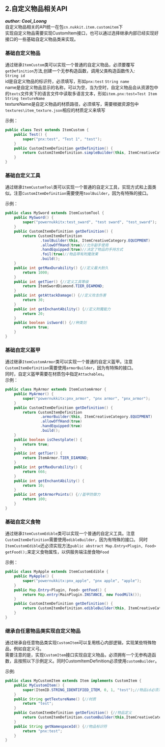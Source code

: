 ## 2.自定义物品相关API
_**author: Cool_Loong**_  
自定义物品相关的API统一在包`cn.nukkit.item.customitem`下  
实现自定义物品需要实现CustomItem接口，也可以通过选择继承内部已经实现好接口的一些基础自定义物品类来实现。

### 基础自定义物品
通过继承`ItemCustom`类可以实现一个普通的自定义物品，必须要覆写`getDefinition`方法,创建一个无参构造函数，调用父类构造函数传入:  
`String id`  
id是自定义物品的标识符，必须填写，形如`pnx:test`
`String name`  
name是自定义物品显示的名称，可以为空，当为空时，自定义物品会从资源包中的`texts`文件夹下的语言文件中读取多语言文本，形如`item.pnx:test=Test Item`
`String textureName`  
textureName是自定义物品的材质路径，必须填写，需要根据资源包中`textures\item_texture.json`相应的材质定义来填写

示例：
```java
public class Test extends ItemCustom {
    public Test() {
        super("pnx:test", "Test 1", "test");
    }
    public CustomItemDefinition getDefinition() {
        return CustomItemDefinition.simpleBuilder(this, ItemCreativeCategory.EQUIPMENT).build();
    }
}
```
### 基础自定义工具
通过继承`ItemCustomTool`类可以实现一个普通的自定义工具，实现方式和上面类似。注意`CustomItemDefinition`需要使用`toolBuilder`，因为有特殊的接口。  

示例：
```java
public class MySword extends ItemCustomTool {
    public MySword() {
        super("powernukkitx:test_sward", "test sward", "test_sward");
    }
    public CustomItemDefinition getDefinition() {
        return CustomItemDefinition
                .toolBuilder(this, ItemCreativeCategory.EQUIPMENT)
                .allowOffHand(true)//允许副手使用
                .handEquipped(true)//决定了物品的手持方式
                .foil(true)//物品带有附魔效果
                .build();
    }
    public int getMaxDurability() {//定义最大耐久
        return 1000;
    }
    public int getTier() {//定义工具等级
        return ItemSwordDiamond.TIER_DIAMOND;
    }
    public int getAttackDamage() {//定义攻击伤害
        return 30;
    }
    public int getEnchantAbility() {//定义附魔能力
        return 20;
    }
    public boolean isSword() {//种类剑
        return true;
    }
}
```
### 基础自定义盔甲
通过继承`ItemCustomArmor`类可以实现一个普通的自定义盔甲。注意`CustomItemDefinition`需要使用`armorBuilder`，因为有特殊的接口。  
同时，自定义盔甲需要在材质包中指定`Attachables`。  
示例：
```java
public class MyArmor extends ItemCustomArmor {
    public MyArmor() {
        super("powernukkitx:pnx_armor", "pnx armor", "pnx_armor");
    }
    public CustomItemDefinition getDefinition() {
        return CustomItemDefinition
                .armorBuilder(this, ItemCreativeCategory.EQUIPMENT)
                .allowOffHand(true)
                .handEquipped(true)
                .build();
    }
    public boolean isChestplate() {
        return true;
    }
    public int getTier() {
        return ItemArmor.TIER_DIAMOND;
    }
    public int getMaxDurability() {
        return 666;
    }
    public int getEnchantAbility() {
        return 10;
    }
    public int getArmorPoints() {//盔甲防御力
        return 100;
    }
}
```
### 基础自定义食物
通过继承`ItemCustomEdible`类可以实现一个普通的自定义工具。注意`CustomItemDefinition`需要使用`edibleBuilder`，因为有特殊的接口。
同时`ItemCustomEdible`还必须实现方法`public abstract Map.Entry<Plugin, Food> getFood();`来定义食物属性，以供服务端注册食物`Food`

示例：
```java
public class MyApple extends ItemCustomEdible {
    public MyApple() {
        super("powernukkitx:pnx_apple", "pnx apple", "apple");
    }
    public Map.Entry<Plugin, Food> getFood() {
        return Map.entry(MainPlugin.INSTANCE, new FoodMilk());
    }
    public CustomItemDefinition getDefinition() {
        return CustomItemDefinition.edibleBuilder(this, ItemCreativeCategory.ITEMS).build();
    }
}
```
### 继承自任意物品类实现自定义物品
通过继承自任意物品类实现`CustomItem`可以复用核心内部逻辑，实现某些特殊物品，例如自定义弓。  
需要注意的是，实现`CustomItem`接口实现自定义物品，必须拥有一个无参构造函数，且按照以下示例定义。同时CustomItemDefinition必须使用`customBuilder`。  

示例:
```java
public class MyCustomItem extends Item implements CustomItem {
    public MyCustomItem() {
        super(ItemID.STRING_IDENTIFIED_ITEM, 0, 1, "test");//物品id必须为255即字符串物品ID，默认meta值为0，物品数量为1，物品名称，为null使用资源包中的多语言文本
    }
    public String getTextureName() {//材质
        return "test";
    }
    public CustomItemDefinition getDefinition() {//物品定义
        return CustomItemDefinition.customBuilder(this,ItemCreativeCategory.EQUIPMENT).build();
    }
    public String getNamespaceId() {//物品标识符
        return "pnx:test";
    }
}
```
